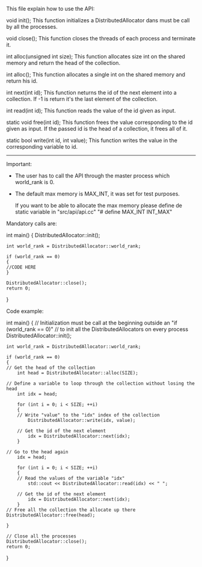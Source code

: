 This file explain how to use the API:

void init();
	This function initializes a DistributedAllocator dans must be call by all the processes.

void close();
	This function closes the threads of each process and terminate it.

int alloc(unsigned int size);
	This function allocates size int on the shared memory and return the head of the collection.

int alloc();
	This function allocates a single int on the shared memory and return his id.

int next(int id);
	This function neturns the id of the next element into a collection.
	If -1 is return it's the last element of the collection.

int read(int id);
	This function reads the value of the id given as input.

static void free(int id);
	This function frees the value corresponding to the id given as input.
	If the passed id is the head of a collection, it frees all of it.

static bool write(int id, int value);
	This function writes the value in the corresponding variable to id.

---------------------------------------------------------------------------------------------------

Important: 
- The user has to call the API through the master process which world_rank is 0.
- The default max memory is MAX_INT, it was set for test purposes.

  If you want to be able to allocate the max memory please define de static variable in "src/api/api.cc"
  "# define MAX_INT INT_MAX"

Mandatory calls are:

int main()
{
    DistributedAllocator::init();

    int world_rank = DistributedAllocator::world_rank;

    if (world_rank == 0)
    {
	//CODE HERE
    }

    DistributedAllocator::close();
    return 0;
}

Code example:

int main()
{
    // Initialization must be call at the beginning outside an "if (world_rank == 0)"
    // to init all the DistributedAllocators on every process
    DistributedAllocator::init();

    int world_rank = DistributedAllocator::world_rank;

    if (world_rank == 0)
    {
	// Get the head of the collection
        int head = DistributedAllocator::alloc(SIZE);

	// Define a variable to loop through the collection without losing the head
        int idx = head;

        for (int i = 0; i < SIZE; ++i)
        {
	    // Write "value" to the "idx" index of the collection
            DistributedAllocator::write(idx, value);

	    // Get the id of the next element
            idx = DistributedAllocator::next(idx);
        }

	// Go to the head again
        idx = head;

        for (int i = 0; i < SIZE; ++i)
        {
	    // Read the values of the variable "idx"
            std::cout << DistributedAllocator::read(idx) << " ";

	    // Get the id of the next element
            idx = DistributedAllocator::next(idx);
        }
	// Free all the collection the allocate up there
	DistributedAllocator::free(head);
	
    }

    // Close all the processes
    DistributedAllocator::close();
    return 0;
}
